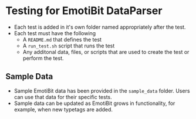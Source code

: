 # Testing for EmotiBit DataParser
- Each test is added in it's own folder named appropriately after the test.
- Each test must have the following
  - A `README.md` that defines the test
  - A `run_test.sh` script that runs the test
  - Any additonal data, files, or scripts that are used to create the test or perform the test.

## Sample Data
- Sample EmotiBit data has been provided in the `sample_data` folder. Users can use that data for their specific tests.
- Sample data can be updated as EmotiBit grows in functionality, for example, when new typetags are added.
